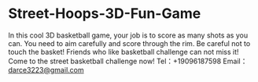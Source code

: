 # Street-Hoops-3D-Fun-Game
In this cool 3D basketball game, your job is to score as many shots as you can. You need to aim carefully and score through the rim. Be careful not to touch the basket! Friends who like basketball challenge can not miss it! Come to the street basketball challenge now!
Tel：+19096187598
Email：darce3223@gmail.com
